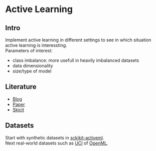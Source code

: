 # Active Learning

## Intro
Implement active learning in different settings to see in which situation active learning is interessting.  
Parameters of interest:
* class imbalance: more usefull in heavily imbalanced datasets
* data dimensionality
* size/type of model

## Literature
* [Blog](https://dsgissin.github.io/DiscriminativeActiveLearning/)
* [Paper](https://burrsettles.com/pub/settles.activelearning.pdf)
* [Skicit](https://github.com/scikit-activeml/scikit-activeml)

## Datasets
Start with synthetic datasets in [sckikit-activeml](https://github.com/scikit-activeml/scikit-activeml).  
Next real-world datasets such as [UCI](https://archive.ics.uci.edu/ml/index.php) of [OpenML](https://www.openml.org/).

